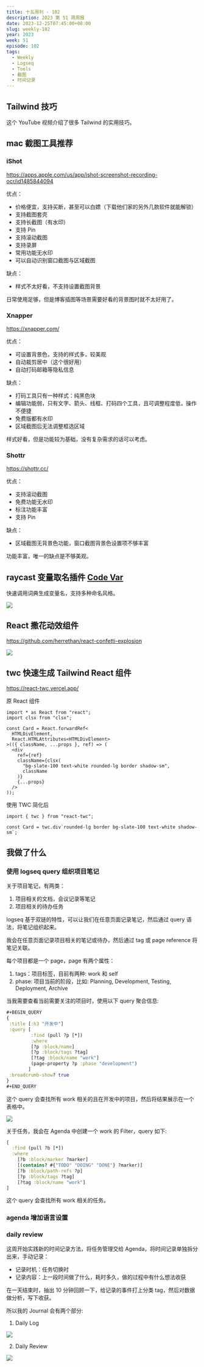 ```yaml
---
title: 十五周刊 - 102
description: 2023 第 51 周周报
date: 2023-12-25T07:45:00+08:00
slug: weekly-102
year: 2023
week: 51
episode: 102
tags:
  - Weekly
  - Logseq
  - Tools
  - 截图
  - 时间记录
---
```




## Tailwind 技巧
[](https://www.youtube.com/watch?v=aSlK3GhRuXA)

这个 YouTube 视频介绍了很多 Tailwind 的实用技巧。

## mac 截图工具推荐

### iShot

https://apps.apple.com/us/app/ishot-screenshot-recording-ocr/id1485844094

优点：

- 价格便宜，支持买断，甚至可以白嫖（下载他们家的另外几款软件就能解锁）
- 支持截图套壳
- 支持长截图（有水印）
- 支持 Pin
- 支持滚动截图
- 支持录屏
- 常用功能无水印
- 可以自动识别窗口截图与区域截图

缺点：

- 样式不太好看，不支持设置截图背景

日常使用足够，但是博客插图等场景需要好看的背景图时就不太好用了。

### Xnapper

https://xnapper.com/

优点：

- 可设置背景色，支持的样式多，较美观
- 自动裁剪居中（这个很好用）
- 自动打码邮箱等隐私信息

缺点：

- 打码工具只有一种样式：纯黑色块
- 编辑功能弱，只有文字、箭头、线框、打码四个工具，且可调整程度低，操作不便捷
- 免费版都有水印
- 区域截图后无法调整框选区域

样式好看，但是功能较为基础，没有复杂需求的话可以考虑。

### Shottr

https://shottr.cc/

优点：

- 支持滚动截图
- 免费功能无水印
- 标注功能丰富
- 支持 Pin

缺点：

- 区域截图无背景色功能，窗口截图背景色设置项不够丰富

功能丰富，唯一的缺点是不够美观。

## raycast 变量取名插件 [Code Var](https://github.com/ifyour/code-var)

快速调用词典生成变量名，支持多种命名风格。

![](https://pocket.haydenhayden.com/blog/202312250843655.png?x-oss-process=image/resize,w_700,m_lfit)

## React 撒花动效组件

https://github.com/herrethan/react-confetti-explosion

![](https://pocket.haydenhayden.com/blog/202312251255731.gif)

## twc 快速生成 Tailwind React 组件

https://react-twc.vercel.app/

原 React 组件

```tsx
import * as React from "react";
import clsx from "clsx";

const Card = React.forwardRef<
  HTMLDivElement,
  React.HTMLAttributes<HTMLDivElement>
>(({ className, ...props }, ref) => (
  <div
    ref={ref}
    className={clsx(
      "bg-slate-100 text-white rounded-lg border shadow-sm",
      className
    )}
    {...props}
  />
));
```

使用 TWC 简化后

```tsx
import { twc } from "react-twc";

const Card = twc.div`rounded-lg border bg-slate-100 text-white shadow-sm`;
```

## 我做了什么

### 使用 logseq query 组织项目笔记

关于项目笔记，有两类：

1. 项目相关的文档，会议记录等笔记
2. 项目相关的待办任务

logseq 基于双链的特性，可以让我们在任意页面记录笔记，然后通过 query 语法，将笔记组织起来。

我会在任意页面记录项目相关的笔记或待办，然后通过 tag 或 page reference 将笔记关联。

每个项目都是一个 page，page 有两个属性：

1. tags：项目标签，目前有两种: work 和 self
2. phase: 项目当前的阶段，比如: Planning, Development, Testing, Deployment, Archive

当我需要查看当前需要关注的项目时，使用以下 query 聚合信息:

```clojure
#+BEGIN_QUERY
{
 :title [:h3 "开发中"]
 :query [
         :find (pull ?p [*])
         :where
         [?p :block/name]
         [?p :block/tags ?tag]
         [?tag :block/name "work"]
         (page-property ?p :phase "development")
        ]
 :breadcrumb-show? true
}
#+END_QUERY
```

这个 query 会查找所有 work 相关的且在开发中的项目，然后将结果展示在一个表格中。

![](https://pocket.haydenhayden.com/blog/202312251308413.png)

关于任务，我会在 Agenda 中创建一个 work 的 Filter，query 如下:

```clojure
[
  :find (pull ?b [*])
  :where
    [?b :block/marker ?marker]
    [(contains? #{"TODO" "DOING" "DONE"} ?marker)]
    [?b :block/path-refs ?p]
    [?p :block/tags ?tag]
    [?tag :block/name "work"]
]
```

这个 query 会查找所有 work 相关的任务。

### agenda 增加语言设置

### daily review

这周开始实践新的时间记录方法，将任务管理交给 Agenda，将时间记录单独拆分出来，手动记录：

- 记录时机：任务切换时
- 记录内容：上一段时间做了什么，耗时多久，做的过程中有什么想法收获

在一天结束时，抽出 10 分钟回顾一下，给记录的事件打上分类 tag，然后对数据做分析，写下收获。

所以我的 Journal 会有两个部分:

1. Daily Log

![](https://pocket.haydenhayden.com/blog/202312251318508.png)

2. Daily Review

![](https://pocket.haydenhayden.com/blog/202312251318583.png)
